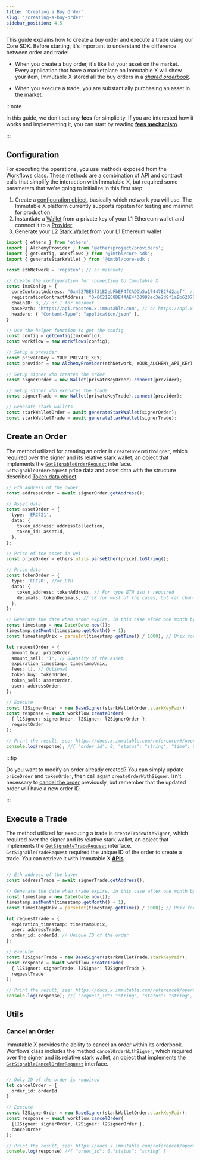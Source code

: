 ```yaml
---
title: 'Creating a Buy Order'
slug: '/creating-a-buy-order'
sidebar_position: 4.5
---
```


This guide explains how to create a buy order and execute a trade using our Core SDK. Before starting, it's important to understand the difference between order and trade:

- When you create a buy order, it's like list your asset on the market. Every application that have a marketplace on Immutable X will show your item, Immutable X stored all the buy orders in a _[shared orderbook](./minting-on-immutable-x.md#liquidity)_.

- When you execute a trade, you are substantially purchasing an asset in the market.

:::note

In this guide, we don't set any **fees** for simplicity. If you are interested how it works and implementing it, you can start by reading **[fees mechanism](./getting-started-guide.md)**.

:::

## Configuration

For executing the operations, you use methods exposed from the [Workflows](../sdks/Core%20SDK%20Typescript.md#workflows) class. These methods are a combination of API and contract calls that simplify the interaction with Immutable X, but required some parameters that we're going to initialize in this first step:
1. Create a [configuration object](../sdks/Core%20SDK%20Typescript.md#configuration), basically which network you will use. The Immutable X platform currently supports ropsten for testing and mainnet for production
2. Instantiate a [Wallet](https://docs.ethers.io/v5/api/signer/#Wallet) from a private key of your L1 Ethereum wallet and connect it to a [Provider](https://docs.ethers.io/v5/api/providers/)
3. Generate your L2 [Stark Wallet](../sdks/Core%20SDK%20Typescript.md#stark-wallet) from your L1 Ethereum wallet

```ts
import { ethers } from 'ethers';
import { AlchemyProvider } from '@ethersproject/providers';
import { getConfig, Workflows } from '@imtbl/core-sdk';
import { generateStarkWallet } from '@imtbl/core-sdk';

const ethNetwork = 'ropsten'; // or mainnet;

// Create the configuration for connecting to Immutable X
const ImxConfig = {
  coreContractAddress: "0x4527BE8f31E2ebFbEF4fCADDb5a17447B27d2aef", // or 0x5FDCCA53617f4d2b9134B29090C87D01058e27e9 for mainnet
  registrationContractAddress: "0x6C21EC8DE44AE44D0992ec3e2d9f1aBb6207D864", // or 0x72a06bf2a1CE5e39cBA06c0CAb824960B587d64c for mainnet
  chainID: 3, // or 1 for mainnet
  basePath: "https://api.ropsten.x.immutable.com", // or https://api.x.immutable.com for mainnet
  headers: { "Content-Type": "application/json" },
}

// Use the helper function to get the config
const config = getConfig(ImxConfig);
const workflow = new Workflows(config);

// Setup a provider
const privateKey = YOUR_PRIVATE_KEY;
const provider = new AlchemyProvider(ethNetwork, YOUR_ALCHEMY_API_KEY);

// Setup signer who creates the order
const signerOrder = new Wallet(privateKeyOrder).connect(provider);

// Setup signer who executes the trade
const signerTrade = new Wallet(privateKeyTrade).connect(provider);

// Generate stark wallets
const starkWalletOrder = await generateStarkWallet(signerOrder);
const starkWalletTrade = await generateStarkWallet(signerTrade);

```

## Create an Order

The method utilized for creating an order is `createOrderWithSigner`, which required over the signer and its relative stark wallet, an object that implements the [`GetSignableOrderRequest`](https://github.com/immutable/imx-core-sdk/blob/f7180ce13b0cc7b9b48fb81f9b1efec073acbf77/src/api/models/get-signable-order-request.ts#L24) interface. `GetSignableOrderRequest` price data and asset data with the structure described [Token data object](./token-data-object).

```ts
// Eth address of the owner
const addressOrder = await signerOrder.getAddress();

// Asset data 
const assetOrder = {
  type: 'ERC721',
  data: {
    token_address: addressCollection,
    token_id: assetId,
  },
};

// Price of the asset in wei
const priceOrder = ethers.utils.parseEther(price).toString();

// Price data
const tokenOrder = {
  type: 'ERC20', //or ETH
  data: {
    token_address: tokenAddress, // For type ETH isn't required
    decimals: tokenDecimals, // 18 for most of the cases, but can change (e.g. USDC)
  },
};

// Generate the date when order expire, in this case after one month by now
const timestamp = new Date(Date.now());
timestamp.setMonth(timestamp.getMonth() + 1);
const timestampUnix = parseInt(timestamp.getTime() / 1000); // Unix format is required

let requestOrder = {
  amount_buy: priceOrder,
  amount_sell: '1', // Quantity of the asset
  expiration_timestamp: timestampUnix,
  fees: [], // Optional
  token_buy: tokenOrder,
  token_sell: assetOrder,
  user: addressOrder,
};

// Execute
const l2SignerOrder = new BaseSigner(starkWalletOrder.starkKeyPair);
const response = await workflow.createOrder(
  { l1Signer: signerOrder, l2Signer: l2SignerOrder },
  requestOrder
);

// Print the result, see: https://docs.x.immutable.com/reference/#/operations/createOrder
console.log(response); //{ "order_id": 0, "status": "string", "time": 0 }
```

:::tip

Do you want to modify an order already created? You can simply update `priceOrder` and `tokenOrder`, then call again `createOrderWithSigner`. Isn't necessary to [cancel the order](./creating-a-buy-order.md#cancel-an-order) previously, but remember that the updated order will have a new order ID. 

:::

## Execute a Trade

The method utilized for executing a trade is `createTradeWithSigner`, which required over the signer and its relative stark wallet, an object that implements the [`GetSignableTradeRequest`](https://github.com/immutable/imx-core-sdk/blob/f7180ce13b0cc7b9b48fb81f9b1efec073acbf77/src/api/models/get-signable-trade-request.ts#L23) interface. 
`GetSignableTradeRequest` required the unique ID of the order to create a trade. You can retrieve it with Immutable X [**APIs**](https://docs.x.immutable.com/reference#/operations/listOrders).

```ts

// Eth address of the buyer
const addressTrade = await signerTrade.getAddress();

// Generate the date when trade expire, in this case after one month by now
const timestamp = new Date(Date.now());
timestamp.setMonth(timestamp.getMonth() + 1);
const timestampUnix = parseInt(timestamp.getTime() / 1000); // Unix format is required

let requestTrade = {
  expiration_timestamp: timestampUnix,
  user: addressTrade,
  order_id: orderId, // Unique ID of the order
};

// Execute
const l2SignerTrade = new BaseSigner(starkWalletTrade.starkKeyPair);
const response = await workflow.createTrade(
  { l1Signer: signerTrade, l2Signer: l2SignerTrade },
  requestTrade
);

// Print the result, see: https://docs.x.immutable.com/reference#/operations/createTrade
console.log(response); //{ "request_id": "string", "status": "string", "trade_id": 0 }
```

## Utils

### Cancel an Order
Immutable X provides the ability to cancel an order within its orderbook. Worflows class includes the method `cancelOrderWithSigner`, which required over the signer and its relative stark wallet, an object that implements the [`GetSignableCancelOrderRequest`](https://github.com/immutable/imx-core-sdk/blob/f7180ce13b0cc7b9b48fb81f9b1efec073acbf77/src/api/models/get-signable-cancel-order-request.ts) interface.

```ts

// Only ID of the order is required
let cancelOrder = {
  order_id: orderId
}

// Execute
const l2SignerOrder = new BaseSigner(starkWalletOrder.starkKeyPair);
const response = await workflow.cancelOrder(
  {l1Signer: signerOrder, l2Signer: l2SignerOrder },
  cancelOrder
);

// Print the result, see: https://docs.x.immutable.com/reference#/operations/cancelOrder
console.log(response) //{ "order_id": 0,"status": "string" }


```